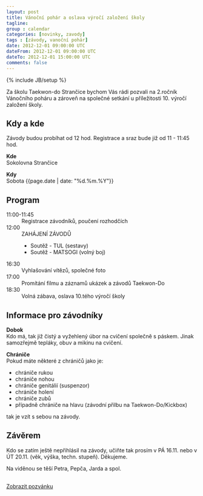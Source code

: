 ```yaml
---
layout: post
title: Vánoční pohár a oslava výročí založení školy
tagline: 
group : calendar
categories: [novinky, zavody]
tags : [závody, vanoční pohár]
date: 2012-12-01 09:00:00 UTC
dateFrom: 2012-12-01 09:00:00 UTC
dateTo: 2012-12-01 15:00:00 UTC
comments: false
---
```

{% include JB/setup %}

Za školu Taekwon-do Strančice bychom Vás rádi pozvali na 2.ročník Vánočního poháru a zároveň na společné setkání u příležitosti 10. výročí založení školy.

## Kdy a kde

Závody budou probíhat od 12 hod. Registrace a sraz bude již od 11 - 11:45 hod.

**Kde**  
Sokolovna Strančice

**Kdy**  
Sobota {{page.date | date: "%d.%m.%Y"}}


## Program

<dl class="dl-horizontal">
  <dt>11:00-11:45</dt>
  <dd>Registrace závodníků, poučení rozhodčích</dd>

  <dt>12:00</dt>
  <dd>
	ZAHÁJENÍ ZÁVODŮ
	<ul class="unstyled">
	  <li>Soutěž - TUL (sestavy)</li>
	  <li>Soutěž - MATSOGI (volný boj)</li>
	</ul>
  </dd>

  <dt>16:30</dt>
  <dd>Vyhlašování vítězů, společné foto</dd>

  <dt>17:00</dt>
  <dd>Promítání filmu a záznamů ukázek a závodů Taekwon-Do</dd>

  <dt>18:30</dt>
  <dd>Volná zábava, oslava 10.tého výročí školy</dd>
</dl>

## Informace pro závodníky

**Dobok**   
Kdo má, tak již čistý a vyžehlený úbor na cvičení společně s páskem. Jinak samozřejmě tepláky, obuv a mikinu na cvičení.

**Chrániče**   
Pokud máte některé z chráničů jako je:

- chrániče rukou
- chrániče nohou
- chrániče genitálií (suspenzor)
- chrániče holení
- chrániče zubů
- případně chrániče na hlavu (závodní přilbu na Taekwon-Do/Kickbox)
  
tak je vzít s sebou na závody.

## Závěrem

Kdo se zatím ještě nepřihlásil na závody, učiňte tak prosím v PÁ 16.11. nebo v ÚT 20.11. (věk, výška, techn. stupeň). Děkujeme.

Na viděnou se těší Petra, Pepča, Jarda a spol.


<p style="margin:30px 0;">
	<a class="btn btn-large btn-block" href="https://docs.google.com/open?id=0B3nVMASu8XeFbkV4M1d0TGYwaFE" title="Pozvánka na Vánoční pohár 2012" target="_blank"><i class="icon-download"> </i> Zobrazit pozvánku</a>
</p>
